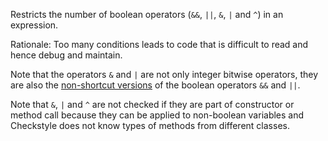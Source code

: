 <div>

Restricts the number of boolean operators (`&&`, `||`, `&`, `|` and `^`)
in an expression.

</div>

Rationale: Too many conditions leads to code that is difficult to read
and hence debug and maintain.

Note that the operators `&` and `|` are not only integer bitwise
operators, they are also the [non-shortcut
versions](https://docs.oracle.com/javase/specs/jls/se11/html/jls-15.html#jls-15.22.2)
of the boolean operators `&&` and `||`.

Note that `&`, `|` and `^` are not checked if they are part of
constructor or method call because they can be applied to non-boolean
variables and Checkstyle does not know types of methods from different
classes.
